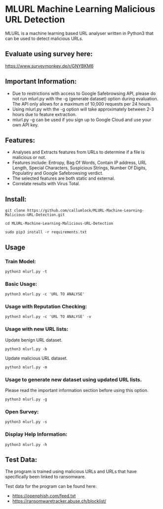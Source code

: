 # MLURL Machine Learning Malicious URL Detection
MLURL is a machine learning based URL analyser written in Python3 that can be used to detect malicious URLs.

## Evaluate using survey here:
https://www.surveymonkey.de/r/GNYBKM6

## Important Information:
* Due to restrictions with access to Google Safebrowsing API, please do not run mlurl.py with the -g (generate dataset) option during evaluation. The API only allows for a maximum of 10,000 requests per 24 hours. 
* Using mlurl.py with the -g option will take approximately between 2-3 hours due to feature extraction.
* mlurl.py -g can be used if you sign up to Google Cloud and use your own API key. 

## Features:
* Analyses and Extracts features from URLs to determine if a file is malicious or not.
* Features include: Entropy, Bag Of Words, Contain IP address, URL Length, Special Characters, Suspicious Strings, Number Of Digits, Populatiry and Google Safebrowsing verdict.
* The selected features are both static and external.   
* Correlate results with Virus Total.

## Install:
```
git clone https://github.com/callumlock/MLURL-Machine-Learning-Malicious-URL-Detection.git

cd MLURL-Machine-Learning-Malicious-URL-Detection

sudo pip3 install -r requirements.txt
```
## Usage

### Train Model:
```
python3 mlurl.py -t
```
### Basic Usage:
```
python3 mlurl.py -c 'URL TO ANALYSE'
```

### Usage with Reputation Checking:
```
python3 mlurl.py -c 'URL TO ANALYSE' -v
```

### Usage with new URL lists:
Update benign URL dataset.
```
python3 mlurl.py -b
```
Update malicious URL dataset.
```
python3 mlurl.py -m
```
### Usage to generate new dataset using updated URL lists.

Please read the important information section before using this option.
```
python3 mlurl.py -g
```
### Open Survey:
```
python3 mlurl.py -s
```

### Display Help Information:
```
python3 mlurl.py -h
```
## Test Data:
The program is trained using malicious URLs and URLs that have specifically been linked to ransomware.

Test data for the program can be found here:
* https://openphish.com/feed.txt
* https://ransomwaretracker.abuse.ch/blocklist/